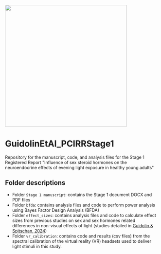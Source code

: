 <img src="https://github.com/tscnlab/Templates/blob/main/logo/logo_with_text-01.png" width="400"/>

# GuidolinEtAl_PCIRRStage1
Repository for the manuscript, code, and analysis files for the Stage 1 Registered Report "Influence of sex steroid hormones on the neuroendocrine effects of evening light exposure in healthy young adults"

## Folder descriptions

- Folder `Stage 1 manuscript`: contains the Stage 1 document DOCX and PDF files
- Folder `bfda`: contains analysis files and code to perform power analysis using Bayes Factor Design Analysis (BFDA)
- Folder `effect_sizes`: contains analysis files and code to calculate effect sizes from previous studies on sex and sex hormones related differences in non-visual effects of light (studies detailed in [Guidolin & Spitschan, 2024](https://doi.org/10.48366/R1382370))
- Folder `vr_calibration`: contains code and results (csv files) from the spectral calibration of the virtual reality (VR) headsets used to deliver light stimuli in this study.
